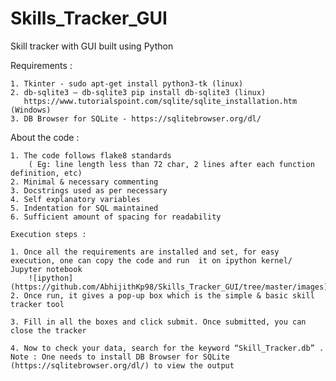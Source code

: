 # Skills_Tracker_GUI
Skill tracker with GUI built using Python


Requirements : 

    1. Tkinter - sudo apt-get install python3-tk (linux)
    2. db-sqlite3 – db-sqlite3 pip install db-sqlite3 (linux)
       https://www.tutorialspoint.com/sqlite/sqlite_installation.htm (Windows)
    3. DB Browser for SQLite - https://sqlitebrowser.org/dl/

About the code :

    1. The code follows flake8 standards 
		( Eg: line length less than 72 char, 2 lines after each function definition, etc)
    2. Minimal & necessary commenting
    3. Docstrings used as per necessary
    4. Self explanatory variables
    5. Indentation for SQL maintained
    6. Sufficient amount of spacing for readability
    
    Execution steps :

    1. Once all the requirements are installed and set, for easy execution, one can copy the code and run  it on ipython kernel/ Jupyter notebook
    	![ipython](https://github.com/AbhijithKp98/Skills_Tracker_GUI/tree/master/images)
    2. Once run, it gives a pop-up box which is the simple & basic skill tracker tool 
    
    3. Fill in all the boxes and click submit. Once submitted, you can close the tracker

    4. Now to check your data, search for the keyword “Skill_Tracker.db” .
    Note : One needs to install DB Browser for SQLite (https://sqlitebrowser.org/dl/) to view the output

    
    

